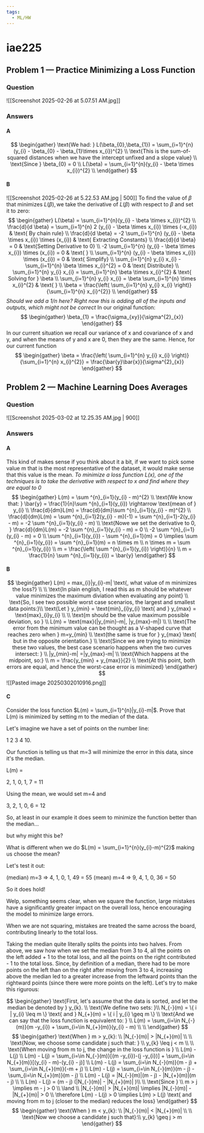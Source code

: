 ```yaml
---
tags:
  - ML/HW
---
```

# iae225
## Problem 1 — Practice Minimizing a Loss Function
### Question
![[Screenshot 2025-02-26 at 5.07.51 AM.jpg]]
### Answers
#### A
$$
\begin{gather}
\text{We had: } L(\beta_{0},\beta_{1}) = \sum_{i=1}^{n}(y_{i} - \beta_{0} - \beta_{1}\times x_{i})^{2} \\
\text{This is the sum-of-squared distances when we have the intercept unfixed and a slope value} \\
\text{Since } \beta_{0} = 0 \\
L(\beta) = \sum_{i=1}^{n}(y_{i} - \beta \times x_{i})^{2} \\
\end{gather}
$$
#### B
![[Screenshot 2025-02-26 at 5.22.53 AM.jpg | 500]]
$\text{To find the value of } \beta \text{ that minimizes } L(\beta), \text{we take the derivative of } L(\beta) \text{ with respect to }\beta \text{ and set it to zero}:$
$$
\begin{gather}
L(\beta) = \sum_{i=1}^{n}(y_{i} - \beta \times x_{i})^{2} \\
\frac{d}{d \beta} = \sum_{i=1}^{n} 2 (y_{i} - \beta \times x_{i}) \times (-x_{i}) & \text{ By chain rule} \\
\frac{d}{d \beta} = -2 \sum_{i=1}^{n} (y_{i} - \beta \times x_{i}) \times (x_{i}) & \text{ Extracting Constants} \\
\frac{d}{d \beta} = 0 & \text{Setting Derivative to 0} \\
-2 \sum_{i=1}^{n} (y_{i} - \beta \times x_{i}) \times (x_{i})  = 0 & \text{ } \\
\sum_{i=1}^{n} (y_{i} - \beta \times x_{i}) \times (x_{i})  = 0 & \text{ Simplify} \\
\sum_{i=1}^{n} y_{i} x_{i} - \sum_{i=1}^{n} \beta \times x_{i}^{2}  = 0 & \text{ Distribute} \\
\sum_{i=1}^{n} y_{i} x_{i} = \sum_{i=1}^{n} \beta \times x_{i}^{2} & \text{ Solving for } \beta \\
\sum_{i=1}^{n} y_{i} x_{i} = \beta \sum_{i=1}^{n} \times x_{i}^{2} & \text{ } \\
\beta = \frac{\left( \sum_{i=1}^{n} y_{i} x_{i} \right)}{\sum_{i=1}^{n} x_{i}^{2}} \\
\end{gather}
$$
*Should we add a 1/n here? Right now this is adding all of the inputs and outputs, which might not be correct*
In our original function:
$$
\begin{gather}
\beta_{1} = \frac{\sigma_{xy}}{\sigma^{2}_{x}}
\end{gather}
$$
In our current situation we recall our variance of x and covariance of x and y, and when the means of y and x are 0, then they are the same. Hence, for our current function
$$
\begin{gather}
\beta = \frac{\left( \sum_{i=1}^{n} y_{i} x_{i} \right)}{\sum_{i=1}^{n} x_{i}^{2}} = \frac{\bar{y}\bar{x}}{\sigma^{2}_{x}}
\end{gather}
$$
## Problem 2 — Machine Learning Does Averages
### Question
![[Screenshot 2025-03-02 at 12.25.35 AM.jpg | 900]]
### Answers
#### A
This kind of makes sense if you think about it a bit, if we want to pick some value m that is the most representative of the dataset, it would make sense that this value is the mean.
*To minimize a loss function L(x), one of the techniques is to take the derivative with respect to x and find where they are equal to 0*
$$
\begin{gather}
L(m) = \sum ^{n}_{i=1}(y_{i} - m)^{2} \\
\text{We know that: } \bar{y} = \frac{1}{n}\sum ^{n}_{i=1}(y_{i}) \rightarrow \text{mean of } y_{i} \\
\frac{d}{dm}L(m) = \frac{d}{dm}\sum ^{n}_{i=1}(y_{i} - m)^{2} \\
\frac{d}{dm}L(m) = \sum ^{n}_{i=1}2(y_{i} - m)(-1) = \sum ^{n}_{i=1}-2(y_{i} - m) = -2 \sum ^{n}_{i=1}(y_{i} - m) \\
\text{Nowe we set the derivative to 0, } \frac{d}{dm}L(m) =  -2 \sum ^{n}_{i=1}(y_{i} - m) = 0 \\
-2 \sum ^{n}_{i=1}(y_{i} - m) = 0 \\
\sum ^{n}_{i=1}(y_{i}) - \sum ^{n}_{i=1}(m) = 0 \implies \sum ^{n}_{i=1}(y_{i}) = \sum ^{n}_{i=1}(m) = n \times m \\
n \times m = \sum ^{n}_{i=1}(y_{i}) \\
m = \frac{\left( \sum ^{n}_{i=1}(y_{i}) \right)}{n} \\
m = \frac{1}{n} \sum ^{n}_{i=1}(y_{i}) = \bar{y}
\end{gather}
$$

#### B 
$$
\begin{gather}
L(m) = max_{i}|y_{i}-m| \text{, what value of m minimizes the loss?} \\ \\
\text{In plain english, I read this as m should be whatever value minimizes the maximum diviation when evaluating any point} \\
\text{So, I see two possible worst case scenarios, the largest and smallest data points:}\\
\text{Let } y_{min} = \text{min}_{i}y_{i} \text{ and } y_{max} = \text{max}_{i}y_{i} \\ \\
\text{m should be the value maximum possible deviation, so } \\
L(m) = \text{max}(|y_{min}-m|, |y_{max}-m|) \\ \\
\text{The error from the minimum value can be thought as a V-shaped curve that reaches zero when } m=y_{min} \\
\text{the same is true for } y_{max} \text{ but in the opposite orientation.} \\
\text{Since we are trying to minimize these two values, the best case scenario happens when the two curves intersect: } \\
|y_{min}-m| =|y_{max}-m| \\
\text{Which happens at the midpoint, so:} \\
m = \frac{y_{min} + y_{max}}{2} \\
\text{At this point, both errors are equal, and hence the worst-case error is minimized}
\end{gather}
$$
![[Pasted image 20250302010916.png]]

#### C
Consider the loss function $L(m) = \sum_{i=1}^{n}|y_{i}-m|$. Prove that L(m) is minimized by setting m to the median of the data.

Let's imagine we have a set of points on the number line:

1 2 3 4 10.

Our function is telling us that m=3 will minimize the error in this data, since it's the median.

L(m) = 

2, 1, 0, 1, 7 = 11

Using the mean, we would set m=4 and 

3, 2, 1, 0, 6 = 12

So, at least in our example it does seem to minimize the function better than the median...

but why might this be?

What is different when we do $L(m) = \sum_{i=1}^{n}(y_{i}-m)^{2}$ making us choose the mean?

Let's test it out:

(median) m=3 => 4, 1, 0, 1, 49 = 55
(mean) m=4 => 9, 4, 1, 0, 36 = 50

So it does hold!

Welp, something seems clear, when we square the function, large mistakes have a significantly greater impact on the overall loss, hence encouraging the model to minimize large errors.

When we are not squaring, mistakes are treated the same across the board, contributing linearly to the total loss. 

Taking the median quite literally splits the points into two halves. From above, we saw how when we set the median from 3 to 4, all the points on the left added + 1 to the total loss, and all the points on the right contributed - 1 to the total loss.
Since, by definition of a median, there had to be more points on the left than on the right after moving from 3 to 4, increasing above the median led to a greater increase from the leftward points than the rightward points (since there were more points on the left). Let's try to make this rigurous:

$$
\begin{gather}
\text{First, let's assume that the data is sorted, and let the median be denoted by } y_{k}. \\
\text{We define two sets: }\\
N_{-}(m) = \{ i | y_{i} \leq m \} \text{ and } N_{+}(m) = \{ i | y_{i} \geq m \} \\ 
\text{And we can say that the loss function is equivalent to: } \\
L(m) =  \sum_{i=\in N_{-}(m)}(m -y_{i}) +  \sum_{i=\in N_{+}(m)}(y_{i} - m) \\ \\
\end{gather}
$$
$$
\begin{gather}
\text{When } m > y_{k}: \\
|N_{-}(m)| > |N_{+}(m)| \\ \\
\text{Now, we choose some candidate j such that: } \\
y_{k} \leq j < m \\  \\
\text{When moving from m to j, the change in the loss function is } \\
L(m) - L(j) \\
L(m) - L(j) = \sum_{i=\in N_{-}(m)}[(m -y_{i})-(j -y_{i})] +  \sum_{i=\in N_{+}(m)}[(y_{i} - m)-(y_{i} - j)] \\
L(m) - L(j) = \sum_{i=\in N_{-}(m)}(m - j) +  \sum_{i=\in N_{+}(m)}(-m + j) \\
L(m) - L(j) = \sum_{i=\in N_{-}(m)}(m - j) - \sum_{i=\in N_{+}(m)}(m - j) \\ 
L(m) - L(j) = |N_{-}(m)|(m - j) - |N_{+}(m)|(m - j) \\ \\
L(m) - L(j) = (m - j) (|N_{-}(m)| - |N_{+}(m)| )\\ \\
\text{Since }  \\ 
m > j \implies m - j > 0 \\
\land  \\ 
|N_{-}(m)| > |N_{+}(m)| \implies |N_{-}(m)| - |N_{+}(m)| > 0 \\
\therefore L(m) - L(j) > 0 \implies L(m) > L(j) \text{ and moving from m to j (closer to the median) reduces the loss}
\end{gather}
$$
$$
\begin{gather}
\text{When } m < y_{k}: \\
|N_{-}(m)| < |N_{+}(m)| \\ \\ 
\text{Now we choose a candidate j such that}:\\
y_{k} \geq j > m
\end{gather}
$$
